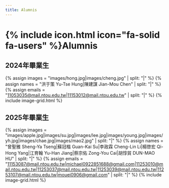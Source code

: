 ```yaml
---
title: Alumnis
---
```

# {% include icon.html icon="fa-solid fa-users" %}Alumnis
## 2024年畢業生
{% assign images = "images/hong.jpg|images/cheng.jpg" | split: "|" %}
{% assign names = "洪于策 Yu-Tse Hung|陳建謀 Jian-Mou Chen" | split: "|" %}
{% assign emails = "11053035@mail.ntou.edu.tw|11153012@mail.ntou.edu.tw" | split: "|" %}
{% include image-grid.html %}
## 2025年畢業生
{% assign images = "images/apple.jpg|images/su.jpg|images/lee.jpg|images/young.jpg|images/yh.jpg|images/chae.jpg|images/mao2.jpg" | split: "|" %}
{% assign names = "曾聖雅 Sheng-Ya Tseng|蘇冠楷 Guan-Kai Su|李政霖 Cheng-Lin Li|楊啓宏 Qi-Hong Yang|江育翰 Yu-Han Jiang|蔡宗佑 Zong-You Cai|胡惇貿 DUN-MAO HU" | split: "|" %}
{% assign emails = "11153087@mail.ntou.edu.tw|michael0922851688@gmail.com|11253010@mail.ntou.edu.tw|11253037@mail.ntou.edu.tw|11253039@mail.ntou.edu.tw|11253107@mail.ntou.edu.tw|mouei0906@gmail.com" | split: "|" %}
{% include image-grid.html %}

<!-- {% capture content %}


{% endcapture %}

{% include grid.html style="square" content=content %} -->
